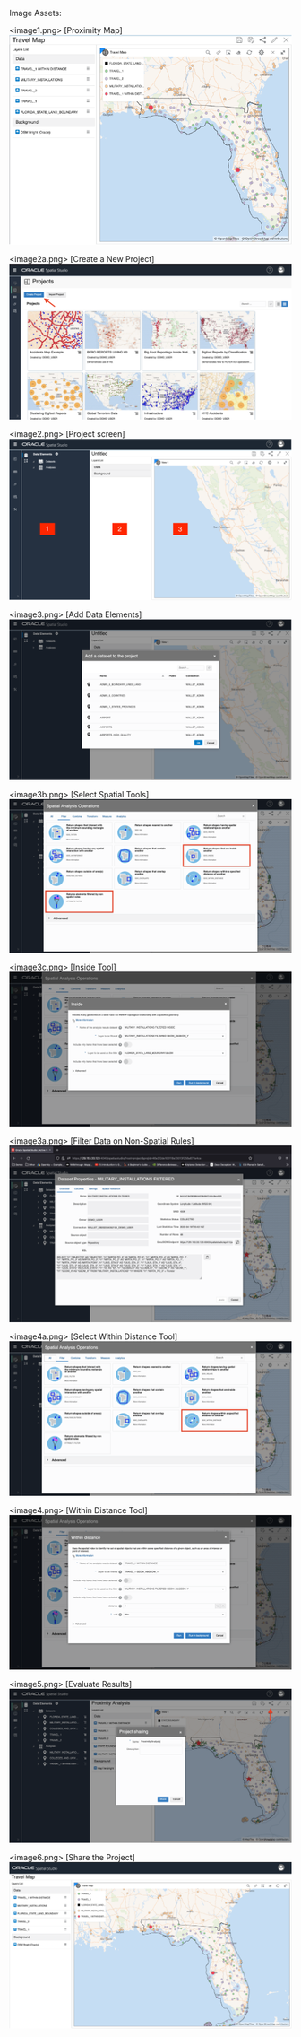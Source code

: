 Image Assets:

<image1.png> [Proximity Map]![image](https://github.com/nicktoscano/tutorials/blob/main/assets/determine_proximity_using_spatial_studio/image1.png)

<image2a.png> [Create a New Project]![image](https://github.com/nicktoscano/tutorials/blob/main/assets/determine_proximity_using_spatial_studio/image2a.png)

<image2.png> [Project screen]![image](https://github.com/nicktoscano/tutorials/blob/main/assets/determine_proximity_using_spatial_studio/image2.png)

<image3.png> [Add Data Elements]![image](https://github.com/nicktoscano/tutorials/blob/main/assets/determine_proximity_using_spatial_studio/image3.png)

<image3b.png> [Select Spatial Tools]![image](https://github.com/nicktoscano/tutorials/blob/main/assets/determine_proximity_using_spatial_studio/image3b.png)

<image3c.png> [Inside Tool]![image](https://github.com/nicktoscano/tutorials/blob/main/assets/determine_proximity_using_spatial_studio/image3c.png)

<image3a.png> [Filter Data on Non-Spatial Rules]![image](https://github.com/nicktoscano/tutorials/blob/main/assets/determine_proximity_using_spatial_studio/image3a.png)

<image4a.png> [Select Within Distance Tool]![image](https://github.com/nicktoscano/tutorials/blob/main/assets/determine_proximity_using_spatial_studio/image4a.png)

<image4.png> [Within Distance Tool]![image](https://github.com/nicktoscano/tutorials/blob/main/assets/determine_proximity_using_spatial_studio/image4.png)

<image5.png> [Evaluate Results]![image](https://github.com/nicktoscano/tutorials/blob/main/assets/determine_proximity_using_spatial_studio/image5.png)

<image6.png> [Share the Project]![image](https://github.com/nicktoscano/tutorials/blob/main/assets/determine_proximity_using_spatial_studio/image6.png)



